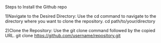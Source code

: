 Steps to Install the Github repo

1)Navigate to the Desired Directory: Use the cd command to navigate to the directory where you want to clone the repository. cd path/to/your/directory

2)Clone the Repository: Use the git clone command followed by the copied URL. git clone https://github.com/username/repository.git
